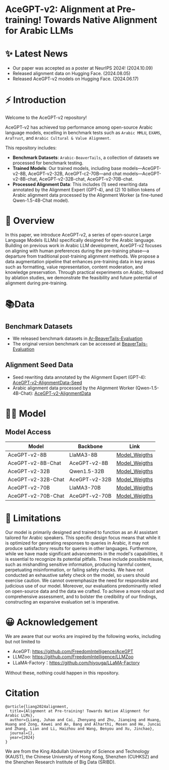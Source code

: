 # AceGPT-v2: Alignment at Pre-training! Towards Native Alignment for Arabic LLMs

# ✨ Latest News
* Our paper was accepted as a poster at NeurIPS 2024! (2024.10.09)
* Released alignment data on Hugging Face. (2024.08.05)
* Released AceGPT-v2 models on Hugging Face. (2024.06.17)

# ⚡ Introduction

Welcome to the AceGPT-v2 repository!

AceGPT-v2 has achieved top performance among open-source Arabic language models, excelling in benchmark tests such as `Arabic MMLU`, `EXAMS`, `AraTrust`, and `Arabic Cultural & Value Alignment`.

This repository includes:
* **Benchmark Datasets**: `Arabic-BeaverTails`, a collection of datasets we processed for benchmark testing.
* **Trained Models**: Our trained models, including base models—AceGPT-v2-8B, AceGPT-v2-32B, AceGPT-c2-70B—and chat models—AceGPT-v2-8B-chat, AceGPT-v2-32B-chat, AceGPT-v2-70B-chat.
* **Processed Alignment Data**: This includes (1) seed rewriting data annotated by the Alignment Expert (GPT-4), and (2) 10 billion tokens of Arabic alignment data processed by the Alignment Worker (a fine-tuned Qwen-1.5-4B-Chat model).

# 💭 Overview
In this paper, we introduce AceGPT-v2, a series of open-source Large Language Models (LLMs) specifically designed for the Arabic language. Building on previous work in Arabic LLM development, AceGPT-v2 focuses on aligning with human preferences during the pre-training phase—a departure from traditional post-training alignment methods. We propose a data augmentation pipeline that enhances pre-training data in key areas such as formatting, value representation, content moderation, and knowledge preservation. Through practical experiments on Arabic, followed by ablation studies, we demonstrate the feasibility and future potential of alignment during pre-training.

# 📚Data
## Benchmark Datasets
* We released benchmark datasets in [Ar-BeaverTails-Evaluation](https://huggingface.co/datasets/FreedomIntelligence/Ar-BeaverTails-Evaluation)
* The original version benchmark can be accessed at [BeaverTails-Evaluation](https://huggingface.co/datasets/PKU-Alignment/BeaverTails-Evaluation)

## Alignment Seed Data
* Seed rewriting data annotated by the Alignment Expert (GPT-4): [AceGPT-v2-AlignmentData-Seed](https://huggingface.co/datasets/FreedomIntelligence/AceGPT-v2-AlignmentData/blob/main/rewrite_seed_data.json)
* Arabic alignment data processed by the Alignment Worker (Qwen-1.5-4B-Chat): [AceGPT-v2-AlignmentData](https://huggingface.co/datasets/FreedomIntelligence/AceGPT-v2-AlignmentData/blob/main/alignment_data.json)


# 👨‍⚕️ Model

## Model Access
| Model                | Backbone      | Link                                                                          |
|----------------------|---------------|-------------------------------------------------------------------------------|
| AceGPT-v2-8B | LlaMA3-8B | [Model_Weigths](https://huggingface.co/FreedomIntelligence/AceGPT-v2-8B) |
| AceGPT-v2-8B-Chat | AceGPT-v2-8B | [Model_Weigths](https://huggingface.co/FreedomIntelligence/AceGPT-v2-8B-Chat) |
| AceGPT-v2-32B | Qwen1.5-32B | [Model_Weigths](https://huggingface.co/FreedomIntelligence/AceGPT-v2-32B) |
| AceGPT-v2-32B-Chat | AceGPT-v2-32B | [Model_Weigths](https://huggingface.co/FreedomIntelligence/AceGPT-v2-32B-Chat) |
| AceGPT-v2-70B | LlaMA3-70B | [Model_Weigths](https://huggingface.co/FreedomIntelligence/AceGPT-v2-70B) |
| AceGPT-v2-70B-Chat | AceGPT-v2-70B | [Model_Weigths](https://huggingface.co/FreedomIntelligence/AceGPT-v2-70B-Chat) |



# 🤖 Limitations
Our model is primarily designed and trained to function as an AI assistant tailored for Arabic speakers. This specific design focus means that while it is optimized for generating responses to queries in Arabic, it may not produce satisfactory results for queries in other languages. Furthermore, while we have made significant advancements in the model's capabilities, it is essential to recognize its potential pitfalls. These include possible misuse, such as mishandling sensitive information, producing harmful content, perpetuating misinformation, or failing safety checks. We have not conducted an exhaustive safety check on the model, so users should exercise caution. We cannot overemphasize the need for responsible and judicious use of our model. Moreover, our evaluations predominantly relied on open-source data and the data we crafted. To achieve a more robust and comprehensive assessment, and to bolster the credibility of our findings, constructing an expansive evaluation set is imperative.

# 😀 Acknowledgement

We are aware that our works are inspired by the following works, including but not limited to

- AceGPT: https://github.com/FreedomIntelligence/AceGPT
- LLMZoo: https://github.com/FreedomIntelligence/LLMZoo
- LLaMA-Factory：https://github.com/hiyouga/LLaMA-Factory
  
Without these, nothing could happen in this repository.


# Citation
```
@article{liang2024alignment,
  title={Alignment at Pre-training! Towards Native Alignment for Arabic LLMs},
  author={Liang, Juhao and Cai, Zhenyang and Zhu, Jianqing and Huang, Huang and Zong, Kewei and An, Bang and Alharthi, Mosen and He, Juncai and Zhang, Lian and Li, Haizhou and Wang, Benyou and Xu, Jinchao},
  journal={},
  year={2024}
}
```
We are from the King Abdullah University of Science and Technology (KAUST), the Chinese University of Hong Kong, Shenzhen (CUHKSZ) and the Shenzhen Research Institute of Big Data (SRIBD).
